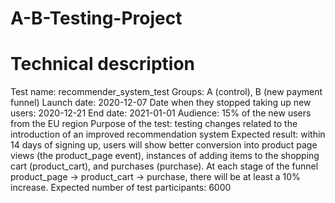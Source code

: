 # A-B-Testing-Project
# Technical description

Test name: recommender_system_test
Groups: А (control), B (new payment funnel)
Launch date: 2020-12-07
Date when they stopped taking up new users: 2020-12-21
End date: 2021-01-01
Audience: 15% of the new users from the EU region
Purpose of the test: testing changes related to the introduction of an improved recommendation system
Expected result: within 14 days of signing up, users will show better conversion into product page views (the product_page event), instances of adding items to the shopping cart (product_cart), and purchases (purchase). At each stage of the funnel product_page → product_cart → purchase, there will be at least a 10% increase.
Expected number of test participants: 6000
